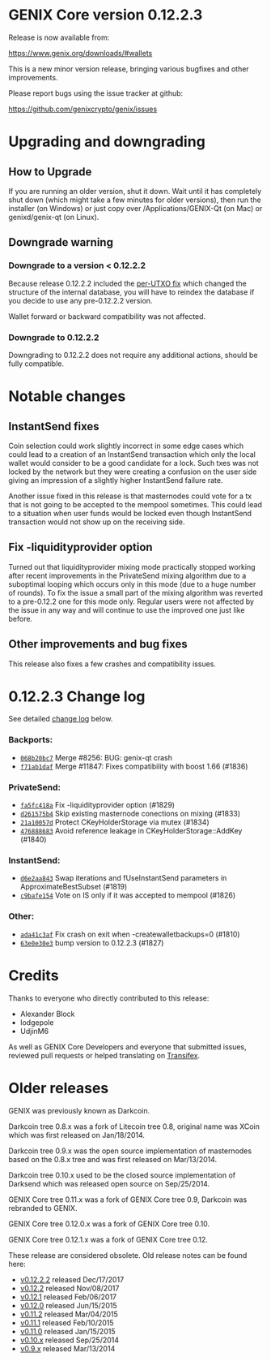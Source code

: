 GENIX Core version 0.12.2.3
==========================

Release is now available from:

  <https://www.genix.org/downloads/#wallets>

This is a new minor version release, bringing various bugfixes and other
improvements.

Please report bugs using the issue tracker at github:

  <https://github.com/genixcrypto/genix/issues>


Upgrading and downgrading
=========================

How to Upgrade
--------------

If you are running an older version, shut it down. Wait until it has completely
shut down (which might take a few minutes for older versions), then run the
installer (on Windows) or just copy over /Applications/GENIX-Qt (on Mac) or
genixd/genix-qt (on Linux).

Downgrade warning
-----------------

### Downgrade to a version < 0.12.2.2

Because release 0.12.2.2 included the [per-UTXO fix](release-notes/genix/release-notes-0.12.2.2.md#per-utxo-fix)
which changed the structure of the internal database, you will have to reindex
the database if you decide to use any pre-0.12.2.2 version.

Wallet forward or backward compatibility was not affected.

### Downgrade to 0.12.2.2

Downgrading to 0.12.2.2 does not require any additional actions, should be
fully compatible.

Notable changes
===============

InstantSend fixes
-----------------

Coin selection could work slightly incorrect in some edge cases which could
lead to a creation of an InstantSend transaction which only the local wallet
would consider to be a good candidate for a lock. Such txes was not locked by
the network but they were creating a confusion on the user side giving an
impression of a slightly higher InstantSend failure rate.

Another issue fixed in this release is that masternodes could vote for a tx
that is not going to be accepted to the mempool sometimes. This could lead to
a situation when user funds would be locked even though InstantSend transaction
would not show up on the receiving side.

Fix -liquidityprovider option
-----------------------------

Turned out that liquidityprovider mixing mode practically stopped working after
recent improvements in the PrivateSend mixing algorithm due to a suboptimal
looping which occurs only in this mode (due to a huge number of rounds). To fix
the issue a small part of the mixing algorithm was reverted to a pre-0.12.2 one
for this mode only. Regular users were not affected by the issue in any way and
will continue to use the improved one just like before.

Other improvements and bug fixes
--------------------------------

This release also fixes a few crashes and compatibility issues.


0.12.2.3 Change log
===================

See detailed [change log](https://github.com/genixcrypto/genix/compare/v0.12.2.2...genixcrypto:v0.12.2.3) below.

### Backports:
- [`068b20bc7`](https://github.com/genixcrypto/genix/commit/068b20bc7) Merge #8256: BUG: genix-qt crash
- [`f71ab1daf`](https://github.com/genixcrypto/genix/commit/f71ab1daf) Merge #11847: Fixes compatibility with boost 1.66 (#1836)

### PrivateSend:
- [`fa5fc418a`](https://github.com/genixcrypto/genix/commit/fa5fc418a) Fix -liquidityprovider option (#1829)
- [`d261575b4`](https://github.com/genixcrypto/genix/commit/d261575b4) Skip existing masternode conections on mixing (#1833)
- [`21a10057d`](https://github.com/genixcrypto/genix/commit/21a10057d) Protect CKeyHolderStorage via mutex (#1834)
- [`476888683`](https://github.com/genixcrypto/genix/commit/476888683) Avoid reference leakage in CKeyHolderStorage::AddKey (#1840)

### InstantSend:
- [`d6e2aa843`](https://github.com/genixcrypto/genix/commit/d6e2aa843) Swap iterations and fUseInstantSend parameters in ApproximateBestSubset (#1819)
- [`c9bafe154`](https://github.com/genixcrypto/genix/commit/c9bafe154) Vote on IS only if it was accepted to mempool (#1826)

### Other:
- [`ada41c3af`](https://github.com/genixcrypto/genix/commit/ada41c3af) Fix crash on exit when -createwalletbackups=0 (#1810)
- [`63e0e30e3`](https://github.com/genixcrypto/genix/commit/63e0e30e3) bump version to 0.12.2.3 (#1827)

Credits
=======

Thanks to everyone who directly contributed to this release:

- Alexander Block
- lodgepole
- UdjinM6

As well as GENIX Core Developers and everyone that submitted issues,
reviewed pull requests or helped translating on
[Transifex](https://www.transifex.com/projects/p/genix/).


Older releases
==============

GENIX was previously known as Darkcoin.

Darkcoin tree 0.8.x was a fork of Litecoin tree 0.8, original name was XCoin
which was first released on Jan/18/2014.

Darkcoin tree 0.9.x was the open source implementation of masternodes based on
the 0.8.x tree and was first released on Mar/13/2014.

Darkcoin tree 0.10.x used to be the closed source implementation of Darksend
which was released open source on Sep/25/2014.

GENIX Core tree 0.11.x was a fork of GENIX Core tree 0.9,
Darkcoin was rebranded to GENIX.

GENIX Core tree 0.12.0.x was a fork of GENIX Core tree 0.10.

GENIX Core tree 0.12.1.x was a fork of GENIX Core tree 0.12.

These release are considered obsolete. Old release notes can be found here:

- [v0.12.2.2](release-notes/genix/release-notes-0.12.2.2.md) released Dec/17/2017
- [v0.12.2](release-notes/genix/release-notes-0.12.2.md) released Nov/08/2017
- [v0.12.1](release-notes/genix/release-notes-0.12.1.md) released Feb/06/2017
- [v0.12.0](release-notes/genix/release-notes-0.12.0.md) released Jun/15/2015
- [v0.11.2](release-notes/genix/release-notes-0.11.2.md) released Mar/04/2015
- [v0.11.1](release-notes/genix/release-notes-0.11.1.md) released Feb/10/2015
- [v0.11.0](release-notes/genix/release-notes-0.11.0.md) released Jan/15/2015
- [v0.10.x](release-notes/genix/release-notes-0.10.0.md) released Sep/25/2014
- [v0.9.x](release-notes/genix/release-notes-0.9.0.md) released Mar/13/2014


